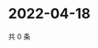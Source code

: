# 2022-04-18

共 0 条

<!-- BEGIN WEIBO -->
<!-- 最后更新时间 Mon Apr 18 2022 11:34:19 GMT+0800 (China Standard Time) -->

<!-- END WEIBO -->
